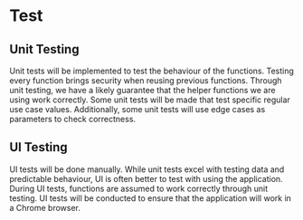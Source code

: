 # Test

## Unit Testing

Unit tests will be implemented to test the behaviour of the functions. Testing every function brings security when reusing previous functions. Through unit testing, we have a likely guarantee that the helper functions we are using work correctly. Some unit tests will be made that test specific regular use case values. Additionally, some unit tests will use edge cases as parameters to check correctness.

## UI Testing

UI tests will be done manually. While unit tests excel with testing data and predictable behaviour, UI is often better to test with using the application. During UI tests, functions are assumed to work correctly through unit testing. UI tests will be conducted to ensure that the application will work in a Chrome browser.